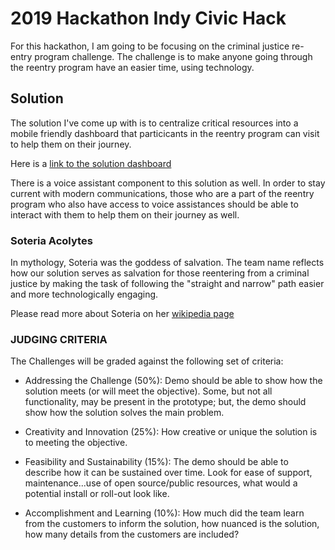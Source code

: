 # 2019 Hackathon Indy Civic Hack

For this hackathon, I am going to be focusing on the criminal justice re-entry program challenge. The challenge is to make anyone going through the reentry program have an easier time, using technology.

## Solution

The solution I've come up with is to centralize critical resources into a mobile friendly dashboard that particicants in the reentry program can visit to help them on their journey.

Here is a [link to the solution dashboard](https://aallbrig.github.io/2019-hackathon-indy-civic-hack/)


There is a voice assistant component to this solution as well. In order to stay current with modern communications, those who are a part of the reentry program who also have access to voice assistances should be able to interact with them to help them on their journey as well.

### Soteria Acolytes

In mythology, Soteria was the goddess of salvation. The team name reflects how our solution serves as salvation for those reentering from a criminal justice by making the task of following the "straight and narrow" path easier and more technologically engaging.

Please read more about Soteria on her [wikipedia page](https://en.wikipedia.org/wiki/Soteria_(mythology))

### JUDGING CRITERIA
The Challenges will be graded against the following set of criteria:

- Addressing the Challenge (50%): Demo should be able to show how the solution meets (or will meet the objective). Some,
but not all functionality, may be present in the prototype; but, the demo should show how the
solution solves the main problem.

- Creativity and Innovation (25%): How creative or unique the
solution is to meeting the objective.

- Feasibility and Sustainability (15%): The demo should be
able to describe how it can be sustained over time. Look for ease of support, maintenance...use of
open source/public resources, what would a potential install or roll-out look like.

- Accomplishment and Learning (10%): How much did the team learn from the customers to
inform the solution, how nuanced is the solution, how many details from the customers are
included?
